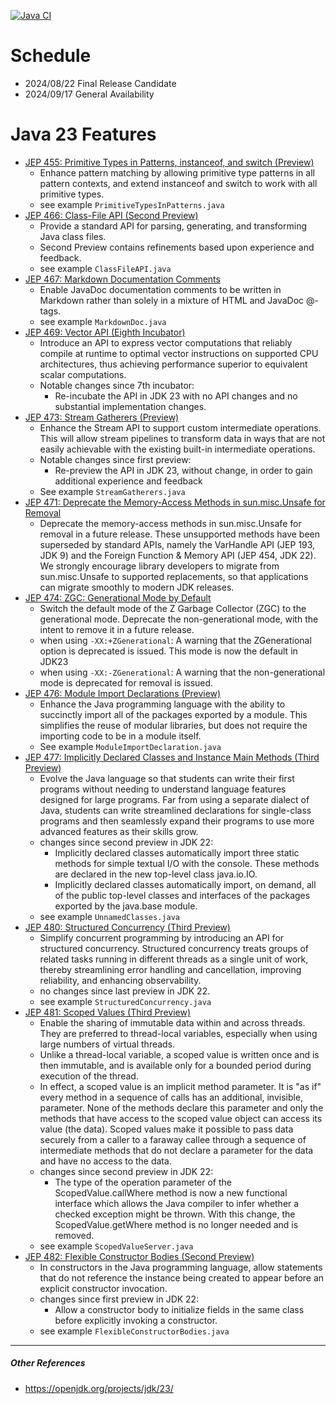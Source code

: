 [![Java CI](https://github.com/xtermi2/java23/actions/workflows/maven.yml/badge.svg)](https://github.com/xtermi2/java23/actions/workflows/maven.yml)

# Schedule

- 2024/08/22 Final Release Candidate
- 2024/09/17 General Availability

# Java 23 Features

- [JEP 455: Primitive Types in Patterns, instanceof, and switch (Preview)](https://openjdk.org/jeps/455)
    - Enhance pattern matching by allowing primitive type patterns in all pattern contexts, and extend instanceof and switch to work with all primitive types.
    - see example `PrimitiveTypesInPatterns.java`
- [JEP 466: Class-File API (Second Preview)](https://openjdk.org/jeps/466)
    - Provide a standard API for parsing, generating, and transforming Java class files.
    - Second Preview contains refinements based upon experience and feedback.
    - see example `ClassFileAPI.java`
- [JEP 467: Markdown Documentation Comments](https://openjdk.org/jeps/467)
    - Enable JavaDoc documentation comments to be written in Markdown rather than solely in a mixture of HTML and JavaDoc @-tags.
    - see example `MarkdownDoc.java`
- [JEP 469: Vector API (Eighth Incubator)](https://openjdk.org/jeps/469)
    - Introduce an API to express vector computations that reliably compile at runtime to optimal vector instructions on
      supported CPU architectures, thus achieving performance superior to equivalent scalar computations.
    - Notable changes since 7th incubator:
        - Re-incubate the API in JDK 23 with no API changes and no substantial implementation changes.
- [JEP 473: Stream Gatherers (Preview)](https://openjdk.org/jeps/473)
    - Enhance the Stream API to support custom intermediate operations. This will allow stream pipelines to transform data in ways that are not easily achievable with the existing built-in intermediate operations.
    - Notable changes since first preview:
      - Re-preview the API in JDK 23, without change, in order to gain additional experience and feedback
    - See example `StreamGatherers.java`
- [JEP 471: Deprecate the Memory-Access Methods in sun.misc.Unsafe for Removal](https://openjdk.org/jeps/471)
    - Deprecate the memory-access methods in sun.misc.Unsafe for removal in a future release. These unsupported methods have been superseded by standard APIs, namely the VarHandle API (JEP 193, JDK 9) and the Foreign Function & Memory API (JEP 454, JDK 22). We strongly encourage library developers to migrate from sun.misc.Unsafe to supported replacements, so that applications can migrate smoothly to modern JDK releases.
- [JEP 474: ZGC: Generational Mode by Default](https://openjdk.org/jeps/474)
    - Switch the default mode of the Z Garbage Collector (ZGC) to the generational mode. Deprecate the non-generational mode, with the intent to remove it in a future release.
    - when using `-XX:+ZGenerational`: A warning that the ZGenerational option is deprecated is issued. This mode is now the default in JDK23
    - when using `-XX:-ZGenerational`: A warning that the non-generational mode is deprecated for removal is issued.
- [JEP 476: Module Import Declarations (Preview)](https://openjdk.org/jeps/476)
    - Enhance the Java programming language with the ability to succinctly import all of the packages exported by a module. This simplifies the reuse of modular libraries, but does not require the importing code to be in a module itself.
    - See example `ModuleImportDeclaration.java`
- [JEP 477: Implicitly Declared Classes and Instance Main Methods (Third Preview)](https://openjdk.org/jeps/477)
    - Evolve the Java language so that students can write their first programs without needing to understand language
      features designed for large programs. Far from using a separate dialect of Java, students can write streamlined
      declarations for single-class programs and then seamlessly expand their programs to use more advanced features as
      their skills grow.
    - changes since second preview in JDK 22:
        - Implicitly declared classes automatically import three static methods for simple textual I/O with the console. These methods are declared in the new top-level class java.io.IO. 
        - Implicitly declared classes automatically import, on demand, all of the public top-level classes and interfaces of the packages exported by the java.base module.
    - see example `UnnamedClasses.java`
- [JEP 480: Structured Concurrency (Third Preview)](https://openjdk.org/jeps/480)
    - Simplify concurrent programming by introducing an API for structured concurrency. Structured concurrency treats
      groups of related tasks running in different threads as a single unit of work, thereby streamlining error handling
      and cancellation, improving reliability, and enhancing observability.
    - no changes since last preview in JDK 22.
    - see example `StructuredConcurrency.java`
- [JEP 481: Scoped Values (Third Preview)](https://openjdk.org/jeps/481)
    - Enable the sharing of immutable data within and across threads. They are preferred to thread-local variables,
      especially when using large numbers of virtual threads.
    - Unlike a thread-local variable, a scoped value is written once and is then immutable, and is available only for a
      bounded period during execution of the thread.
    - In effect, a scoped value is an implicit method parameter. It is "as if" every method in a sequence of calls has
      an additional, invisible, parameter. None of the methods declare this parameter and only the methods that have
      access to the scoped value object can access its value (the data). Scoped values make it possible to pass data
      securely from a caller to a faraway callee through a sequence of intermediate methods that do not declare a
      parameter for the data and have no access to the data.
    - changes since second preview in JDK 22:
      - The type of the operation parameter of the ScopedValue.callWhere method is now a new functional interface which allows the Java compiler to infer whether a checked exception might be thrown. With this change, the ScopedValue.getWhere method is no longer needed and is removed.
    - see example `ScopedValueServer.java`
- [JEP 482: Flexible Constructor Bodies (Second Preview)](https://openjdk.org/jeps/482)
    - In constructors in the Java programming language, allow statements that do not reference the instance being
      created to appear before an explicit constructor invocation.
    - changes since first preview in JDK 22:
      - Allow a constructor body to initialize fields in the same class before explicitly invoking a constructor.
    - see example `FlexibleConstructorBodies.java`

----------------------

##### Other References

- https://openjdk.org/projects/jdk/23/
